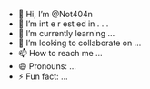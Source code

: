  - 👋 Hi, I’m @Not404n 
-  👀 I’m  int e     r     est   ed in    .      .  .      
- 🌱 I’m currently learning  ...     
- 💞️ I’m looking to collaborate on ...  
- 📫 How to reach me ...
- 😄 Pronouns: ...
- ⚡ Fun fact: ...

<!---
Not404n/Not404n is a ✨ special ✨ repository because its `README.md` (this file) appears on your GitHub profile.
You can click the Preview link to take a look at your changes.
--->
